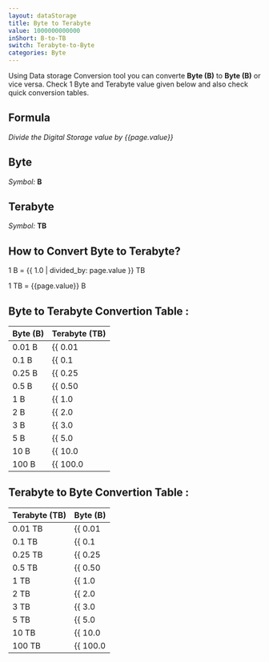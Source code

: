 ```yaml
---
layout: dataStorage
title: Byte to Terabyte
value: 1000000000000
inShort: B-to-TB
switch: Terabyte-to-Byte
categories: Byte
---
```


Using Data storage Conversion tool you can converte **Byte (B)** to **Byte (B)** or vice versa. Check 1 Byte and Terabyte value given below and also check quick conversion tables.

## Formula
*Divide the Digital Storage value by {{page.value}}*

## Byte
*Symbol:* **B**

## Terabyte
*Symbol:* **TB**

## How to Convert Byte to Terabyte?

1 B = {{ 1.0 | divided_by: page.value }} TB

1 TB = {{page.value}} B


## Byte to Terabyte Convertion Table :

| Byte (B) | Terabyte (TB) |
| ---- | ---- |
| 0.01 B | {{ 0.01 | divided_by: page.value | round: 12 }} TB |
| 0.1 B | {{ 0.1 | divided_by: page.value | round: 12 }} TB |
| 0.25 B | {{ 0.25 | divided_by: page.value | round: 12 }} TB |
| 0.5 B | {{ 0.50 | divided_by: page.value | round: 12 }} TB |
| 1 B | {{ 1.0 | divided_by: page.value | round: 12 }} TB |
| 2 B | {{ 2.0 | divided_by: page.value | round: 12 }} TB |
| 3 B | {{ 3.0 | divided_by: page.value | round: 12 }} TB |
| 5 B | {{ 5.0 | divided_by: page.value | round: 12 }} TB |
| 10 B | {{ 10.0 | divided_by: page.value | round: 12 }} TB |
| 100 B | {{ 100.0 | divided_by: page.value | round: 12 }} TB |

## Terabyte to Byte Convertion Table :

| Terabyte (TB) | Byte (B) |
| ---- | ---- |
| 0.01 TB | {{ 0.01 | times: page.value | round: 12 }} B |
| 0.1 TB | {{ 0.1 | times: page.value | round: 12 }} B |
| 0.25 TB | {{ 0.25 | times: page.value | round: 12 }} B |
| 0.5 TB | {{ 0.50 | times: page.value | round: 12 }} B |
| 1 TB | {{ 1.0 | times: page.value | round: 12 }} B |
| 2 TB | {{ 2.0 | times: page.value | round: 12 }} B |
| 3 TB | {{ 3.0 | times: page.value | round: 12 }} B |
| 5 TB | {{ 5.0 | times: page.value | round: 12 }} B |
| 10 TB | {{ 10.0 | times: page.value | round: 12 }} B |
| 100 TB | {{ 100.0 | times: page.value | round: 12 }} B |


<script>
document.getElementById('selectInput')[1].selected = true
document.getElementById('selectOutput')[16].selected = true
</script>
